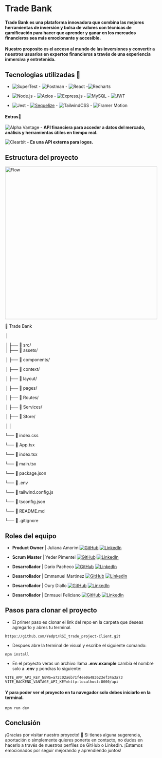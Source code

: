 # Trade Bank
#### Trade Bank es  una plataforma innovadora que combina las mejores herramientas de inversión y bolsa de valores con técnicas de gamificación para hacer que aprender y ganar en los mercados financieros sea más emocionante y accesible.

#### Nuestro proposito es el acceso al mundo de las inversiones y convertir a nuestros usuarios en expertos financieros a través de una experiencia inmersiva y entretenida.

## Tecnologias utilizadas 🔽

- ![SuperTest](https://img.shields.io/badge/SuperTest-00BFFF?style=for-the-badge&logo=testing-library&logoColor=white)  - ![Postman](https://img.shields.io/badge/Postman-FF6C37?style=for-the-badge&logo=postman&logoColor=white)		- ![React](https://img.shields.io/badge/React-blue?style=for-the-badge&logo=react&logoColor=white)		-![Recharts](https://img.shields.io/badge/Recharts-0088FF?style=for-the-badge&logo=recharts&logoColor=white)

- ![Node.js](https://img.shields.io/badge/Node.js-green?style=for-the-badge&logo=node.js&logoColor=white)		- ![Axios](https://img.shields.io/badge/Axios-5A29E4?style=for-the-badge&logo=axios&logoColor=white)		- ![Express.js](https://img.shields.io/badge/Express.js-4DB33A?style=for-the-badge&logo=express&logoColor=white)		- ![MySQL](https://img.shields.io/badge/MySQL-4479A1?style=for-the-badge&logo=mysql&logoColor=white)		- ![JWT](https://img.shields.io/badge/JWT-000000?style=for-the-badge&logo=json-web-tokens&logoColor=white)

- ![Jest](https://img.shields.io/badge/Jest-C21325?style=for-the-badge&logo=jest&logoColor=white)		- [![Sequelize](https://img.shields.io/badge/Sequelize-5272B4?style=for-the-badge&logo=sequelize&logoColor=white)](https://sequelize.org/) - ![TailwindCSS](https://img.shields.io/badge/TailwindCSS-38BDF8?style=for-the-badge&logo=tailwindcss&logoColor=white) - ![Framer Motion](https://img.shields.io/badge/Framer%20Motion-0055FF?style=for-the-badge&logo=framer&logoColor=white)

 #### Extras🔽

![Alpha Vantage](https://img.shields.io/badge/Alpha%20Vantage-%23005C99.svg?style=for-the-badge&logo=alpha&logoColor=white) - **API financiera para acceder a datos del mercado, análisis y herramientas útiles en tiempo real.**

![Clearbit](https://img.shields.io/badge/Clearbit-%230000FF.svg?style=for-the-badge&logo=clearbit&logoColor=white) -  **Es una API externa para logos.**

## Estructura del proyecto

<img src="https://github.com/user-attachments/assets/98fff591-45a0-4e1f-aded-b141f9974e0a" alt="Flow" width="500px" />


📁 Trade Bank

│

│
├── 📁 src/                      
│   ├── 📁 assets/          

│   ├── 📁 components/      

│   ├── 📁 context/ 

│   ├── 📁 layout/

│   ├── 📁 pages/   	

│   ├── 📁 Routes/			

│   ├── 📁 Services/

│   ├── 📁 Store/    

│   │			
 
└──  📄  index.css

└──  📄 App.tsx  

└──  📄 index.tsx   

└──  📄 main.tsx     
   
└──  📄 package.json  

└── 📄 .env  

└──  📄 tailwind.config.js  

└── 📄 tsconfig.json  

└── 📄 README.md    

└── 📄 .gitignore               

## Roles del equipo

- **Product Owner** | Juliana Amorim  [![GitHub](https://img.shields.io/badge/GitHub-%23181717.svg?style=for-the-badge&logo=github&logoColor=white)](https://github.com/juamrm)		[![LinkedIn](https://img.shields.io/badge/LinkedIn-%230077B5.svg?style=for-the-badge&logo=linkedin&logoColor=white)](https://www.linkedin.com/in/julianaamrm/)



- **Scrum Master** | Yeder Pimentel [![GitHub](https://img.shields.io/badge/GitHub-000?style=for-the-badge&logo=github&logoColor=white)](https://github.com/Yedpt) 		[![LinkedIn](https://img.shields.io/badge/LinkedIn-0077B5?style=for-the-badge&logo=linkedin&logoColor=white)](https://www.linkedin.com/in/yeder-pimentel/) 


- **Desarrollador** | Dario Pacheco [![GitHub](https://img.shields.io/badge/GitHub-000?style=for-the-badge&logo=github&logoColor=white)](https://github.com/Dario3111)		[![LinkedIn](https://img.shields.io/badge/LinkedIn-0077B5?style=for-the-badge&logo=linkedin&logoColor=white)](https://www.linkedin.com/in/dario3pacheco/) 


- **Desarrollador** | Emmanuel Martinez [![GitHub](https://img.shields.io/badge/GitHub-000?style=for-the-badge&logo=github&logoColor=white)](https://github.com/Rada749)		[![LinkedIn](https://img.shields.io/badge/LinkedIn-0077B5?style=for-the-badge&logo=linkedin&logoColor=white)](https://www.linkedin.com/in/emmanuelmartinezsalazar/)

- **Desarrollador** | Oury Diallo  [![GitHub](https://img.shields.io/badge/GitHub-000?style=for-the-badge&logo=github&logoColor=white)](https://github.com/Diallo2024)		[![LinkedIn](https://img.shields.io/badge/LinkedIn-0077B5?style=for-the-badge&logo=linkedin&logoColor=white)](https://www.linkedin.com/in/diallo-consulting/)


- **Desarrollador** | Enmauel Feliciano  [![GitHub](https://img.shields.io/badge/GitHub-000?style=for-the-badge&logo=github&logoColor=white)](https://github.com/EnmanuelFL)		[![LinkedIn](https://img.shields.io/badge/LinkedIn-0077B5?style=for-the-badge&logo=linkedin&logoColor=white)](https://www.linkedin.com/in/enmanuelfeliciano/)

 ## Pasos para clonar el proyecto
- El primer paso es clonar el link del repo en la carpeta que deseas agregarlo y abres tu terminal.

````
https://github.com/Yedpt/RSI_trade_project-Client.git
````
- Despues abre la terminal de visual y escribe el siguiente comando:

````
npm install
````
- En el proyecto veras un archivo llama **.env.example** cambia el nombre solo a **.env** y pondras lo siguiente:

````
VITE_APP_API_KEY_NEWS=a72c02a6b71f4ee0a483623ef34a3a73
VITE_BACKEND_VANTAGE_API_KEY=http:localhost:8000/api
````
#### Y para poder ver el proyecto en tu navegador solo debes iniciarlo en la terminal.
````
npm run dev
````

## Conclusión
¡Gracias por visitar nuestro proyecto! 🚀
Si tienes alguna sugerencia, aportación o simplemente quieres ponerte en contacto, no dudes en hacerlo a través de nuestros perfiles de GitHub o LinkedIn. ¡Estamos emocionados por seguir mejorando y aprendiendo juntos!


